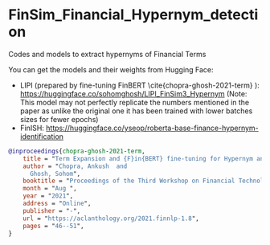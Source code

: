 # FinSim_Financial_Hypernym_detection
Codes and models to extract hypernyms of Financial Terms

You can get the models and their weights from Hugging Face:<br>
* LIPI (prepared by fine-tuning FinBERT \cite{chopra-ghosh-2021-term} ): https://huggingface.co/sohomghosh/LIPI_FinSim3_Hypernym (Note: This model may not perfectly replicate the numbers mentioned in the paper as unlike the original one it has been trained with lower batches sizes for fewer epochs) <br>
* FinISH:  https://huggingface.co/yseop/roberta-base-finance-hypernym-identification <br>

```bibtex
@inproceedings{chopra-ghosh-2021-term,
    title = "Term Expansion and {F}in{BERT} fine-tuning for Hypernym and Synonym Ranking of Financial Terms",
    author = "Chopra, Ankush  and
      Ghosh, Sohom",
    booktitle = "Proceedings of the Third Workshop on Financial Technology and Natural Language Processing (FinNLP@IJCAI 2021)",
    month = "Aug ",
    year = "2021",
    address = "Online",
    publisher = "-",
    url = "https://aclanthology.org/2021.finnlp-1.8",
    pages = "46--51",
}
```
